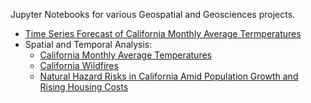 Jupyter Notebooks for various Geospatial and Geosciences projects.

- [Time Series Forecast of California Monthly Average Termperatures](https://github.com/dpoonam/AI-ML-DataScience/blob/main/GeoScience/notebooks/Time_Series_Forecasting_California_Temperature.ipynb)
- Spatial and Temporal Analysis:
     - [California Monthly Average Temperatures](https://github.com/dpoonam/AI-ML-DataScience/blob/main/GeoScience/notebooks/California_Temperature_Spatial_Temporal_Analysis.ipynb)
     - [California Wildfires](https://github.com/dpoonam/AI-ML-DataScience/blob/main/GeoScience/notebooks/California_Wildfire_Analysis.ipynb)
     - [Natural Hazard Risks in California Amid Population Growth and Rising Housing Costs](https://github.com/dpoonam/AI-ML-DataScience/blob/main/GeoScience/notebooks/California_NaturalHazards_Analysis.ipynb)
